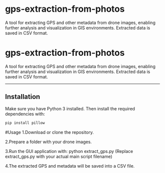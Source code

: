 # gps-extraction-from-photos
A tool for extracting GPS and other metadata from drone images, enabling further analysis and visualization in GIS environments. Extracted data is saved in CSV format.

# gps-extraction-from-photos

A tool for extracting GPS and other metadata from drone images, enabling further analysis and visualization in GIS environments. Extracted data is saved in CSV format.

---

## Installation

Make sure you have Python 3 installed. Then install the required dependencies with:

```bash
pip install pillow

```
#Usage
1.Download or clone the repository.

2.Prepare a folder with your drone images.

3.Run the GUI application with:
python extract_gps.py
(Replace extract_gps.py with your actual main script filename)

4.The extracted GPS and metadata will be saved into a CSV file.
